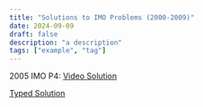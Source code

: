 ```yaml
---
title: "Solutions to IMO Problems (2000-2009)"
date: 2024-09-09
draft: false
description: "a description"
tags: ["example", "tag"]
---
```

2005 IMO P4:
[Video Solution](https://www.youtube.com/watch?v=-rRPkQrmzJw&t=2s)

[Typed Solution](2005_IMO_P4.pdf)

